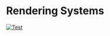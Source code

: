 # Rendering Systems

[![Test](https://github.com/simulation-tree/rendering-systems/actions/workflows/test.yml/badge.svg)](https://github.com/simulation-tree/rendering-systems/actions/workflows/test.yml)
